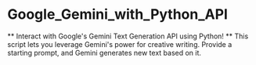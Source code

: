 # Google_Gemini_with_Python_API
** Interact with Google's Gemini Text Generation API using Python! **  This script lets you leverage Gemini's power for creative writing. Provide a starting prompt, and Gemini generates new text based on it.
